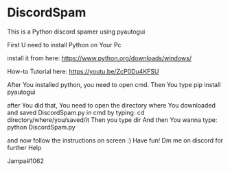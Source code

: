 # DiscordSpam
This is a Python discord spamer using pyautogui

First U need to install Python on Your Pc

install it from here: 
https://www.python.org/downloads/windows/

How-to Tutorial here:
https://youtu.be/ZcP0Du4KFSU

After You installed python, you need to open cmd.
Then You type
pip install pyautogui

after You did that, You need to open the directory where You downloaded and saved DiscordSpam.py in cmd by typing:
cd directory/where/you/saved/it
Then you type 
dir
And then You wanna type:
python DiscordSpam.py


and now follow the instructions on screen :)
Have fun!
Dm me on discord for further Help

Jampa#1062


